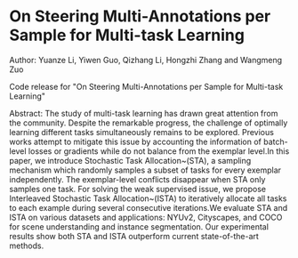 # On Steering Multi-Annotations per Sample for Multi-task Learning

Author: Yuanze Li, Yiwen Guo, Qizhang Li, Hongzhi Zhang and Wangmeng Zuo

Code release for "On Steering Multi-Annotations per Sample for Multi-task Learning"

Abstract:
The study of multi-task learning has drawn great attention from the community. Despite the remarkable progress, the challenge of optimally learning different tasks simultaneously remains to be explored. Previous works attempt to mitigate this issue by accounting the information of batch-level losses or gradients while do not balance from the exemplar level.In this paper, we introduce Stochastic Task Allocation~(STA), a sampling mechanism which randomly samples a subset of tasks for every exemplar independently. The exemplar-level conflicts disappear when STA only samples one task. For solving the weak supervised issue, we propose Interleaved Stochastic Task Allocation~(ISTA) to iteratively allocate all tasks to each example during several consecutive iterations.We evaluate STA and ISTA on various datasets and applications: NYUv2, Cityscapes, and COCO for scene understanding and instance segmentation. Our experimental results show both STA and ISTA outperform current state-of-the-art methods. 
